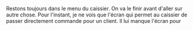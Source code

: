 Restons toujours dans le menu du caissier. On va le finir avant d'aller sur autre chose. Pour l'instant, je ne vois que l'écran qui permet au caissier de passer directement commande pour un client. Il lui manque l'écran pour 